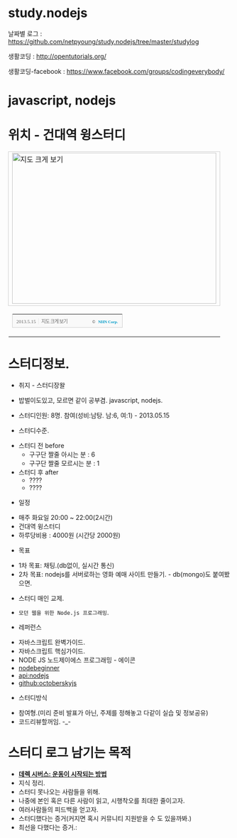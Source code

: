 study.nodejs
============

날짜별 로그 : https://github.com/netpyoung/study.nodejs/tree/master/studylog

생활코딩 : http://opentutorials.org/

생활코딩-facebook : https://www.facebook.com/groups/codingeverybody/

# javascript, nodejs

# 위치 - 건대역 윙스터디
<table cellpadding="0" cellspacing="0" width="462"> <tr> <td style="border:1px solid #cecece;"><a href="http://map.naver.com/?dlevel=13&lat=37.5403974&lng=127.0687361&searchCoord=127.0824383%3B37.5345076&query=6rG064yAIOycmeyKpO2EsOuUlA%3D%3D&menu=location&tab=1&mapMode=0&enc=b64" target="_blank"><img src="http://prt.map.naver.com/mashupmap/print?key=p1368546827027_-468616622" width="460" height="340" alt="지도 크게 보기" title="지도 크게 보기" border="0" style="vertical-align:top;"/></a></td> </tr> <tr> <td>  <table cellpadding="0" cellspacing="0" width="100%">  <tr>  <td height="30" bgcolor="#f9f9f9" align="left" style="padding-left:9px; border-left:1px solid #cecece; border-bottom:1px solid #cecece;">   <span style="font-family: tahoma; font-size: 11px; color:#666;">2013.5.15</span>&nbsp;<span style="font-size: 11px; color:#e5e5e5;">|</span>&nbsp;<a style="font-family: dotum,sans-serif; font-size: 11px; color:#666; text-decoration: none; letter-spacing: -1px;" href="http://map.naver.com/?dlevel=13&lat=37.5403974&lng=127.0687361&searchCoord=127.0824383%3B37.5345076&query=6rG064yAIOycmeyKpO2EsOuUlA%3D%3D&menu=location&tab=1&mapMode=0&enc=b64" target="_blank">지도 크게 보기</a>  </td>  <td width="98" bgcolor="#f9f9f9" align="right" style="text-align:right; padding-right:9px; border-right:1px solid #cecece; border-bottom:1px solid #cecece;">   <span style="float:right;"><span style="font-size:9px; font-family:Verdana, sans-serif; color:#444;">&copy;&nbsp;</span>&nbsp;<a style="font-family:tahoma; font-size:9px; font-weight:bold; color:#009bc8; text-decoration:none;" href="http://www.nhncorp.com" target="_blank">NHN Corp.</a></span>  </td>  </tr>  </table> </td> </tr>  </table>


# 스터디정보.
* 취지 - 스터디장왈
 - 밥벌이도있고, 모르면 같이 공부겸. javascript, nodejs.

* 스터디인원: 8명. 참여(성비:남탕. 남:6, 여:1) - 2013.05.15

* 스터디수준.
 - 스터디 전 before
     - 구구단 짤줄 아시는 분 : 6
     - 구구단 짤줄 모르시는 분 : 1
 - 스터디 후 after
     - ????
     - ????

* 일정
 - 매주 화요일 20:00 ~ 22:00(2시간)
 - 건대역 윙스터디
 - 하루당비용 : 4000원 (시간당 2000원)

* 목표
 - 1차 목표: 채팅.(db없이, 실시간 통신)
 - 2차 목표: nodejs를 서버로하는 영화 예매 사이트 만들기. - db(mongo)도 붙여봤으면.

* 스터디 매인 교제.
 - `모던 웹을 위한 Node.js 프로그래밍`.

* 레퍼런스
 - 자바스크립트 완벽가이드.
 - 자바스크립트 핵심가이드.
 - NODE JS 노드제이에스 프로그래밍 - 에이콘
 - [nodebeginner]
 - [api:nodejs]
 - [github:octoberskyjs]

* 스터디방식
 - 참여형.(미리 준비 발표가 아닌, 주제를 정해놓고 다같이 실습 및 정보공유)
 - 코드리뷰할꺼임. -_-

# 스터디 로그 남기는 목적
- __[데렉 시버스: 운동이 시작되는 방법]__
- 지식 정리.
- 스터디 못나오는 사람들을 위해.
- 나중에 본인 혹은 다른 사람이 읽고, 시행착오를 최대한 줄이고자.
- 여러사람들의 피드백을 얻고자.
- 스터디했다는 증거(커지면 혹시 커뮤니티 지원받을 수 도 있을까봐.)
- 최선을 다했다는 증거.:


[nodebeginner]: http://www.nodebeginner.org/
[wiki:Nodejs]: http://en.wikipedia.org/wiki/Nodejs
[api:nodejs]: http://nodejs.org/docs/latest/api/
[데렉 시버스: 운동이 시작되는 방법]: http://www.ted.com/talks/lang/ko/derek_sivers_how_to_start_a_movement.html
[github:octoberskyjs]: https://github.com/octoberskyjs/home